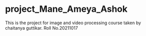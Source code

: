 # project_Mane_Ameya_Ashok
This is the project for image and video processing course taken by chaitanya guttikar. Roll No.20211017
